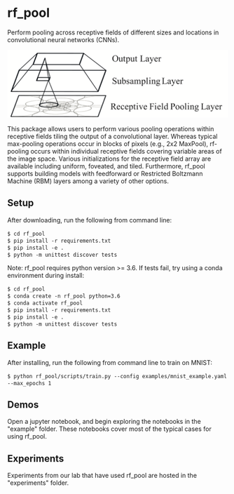 # rf_pool
Perform pooling across receptive fields of different sizes and locations in
convolutional neural networks (CNNs).

![rf_pool](docs/rf_pooling.png)

This package allows users to perform various pooling operations within receptive
fields tiling the output of a convolutional layer. Whereas typical max-pooling
operations occur in blocks of pixels (e.g., 2x2 MaxPool), rf-pooling occurs
within individual receptive fields covering variable areas of the image space.
Various initializations for the receptive field array are available including
uniform, foveated, and tiled. Furthermore, rf_pool supports building models
with feedforward or Restricted Boltzmann Machine (RBM) layers among a variety
of other options.

## Setup
After downloading, run the following from command line:

    $ cd rf_pool
    $ pip install -r requirements.txt
    $ pip install -e .
    $ python -m unittest discover tests

Note: rf_pool requires python version >= 3.6. If tests fail, try using a conda environment during install:

    $ cd rf_pool
    $ conda create -n rf_pool python=3.6
    $ conda activate rf_pool
    $ pip install -r requirements.txt
    $ pip install -e .
    $ python -m unittest discover tests

## Example
After installing, run the following from command line to train on MNIST:

    $ python rf_pool/scripts/train.py --config examples/mnist_example.yaml --max_epochs 1

## Demos
Open a jupyter notebook, and begin exploring the notebooks in the "example" folder.
These notebooks cover most of the typical cases for using rf_pool.

## Experiments
Experiments from our lab that have used rf_pool are hosted in the "experiments" folder.
